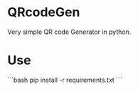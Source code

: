 # QRcodeGen
Very simple QR code Generator in python.

# Use
´´´bash
pip install -r requirements.txt
´´´
